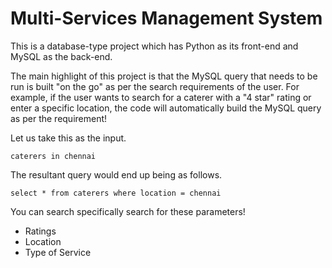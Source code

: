 # Multi-Services Management System

This is a database-type project which has Python as its front-end and MySQL as the back-end.

The main highlight of this project is that the MySQL query that needs to be run is built "on the go" as per the search requirements of the user. For example, if the user wants to search for a caterer with a "4 star" rating or enter a specific location, the code will automatically build the MySQL query as per the requirement!

Let us take this as the input.

```
caterers in chennai
```

The resultant query would end up being as follows.

```
select * from caterers where location = chennai
```


You can search specifically search for these parameters!

- Ratings
- Location
- Type of Service
